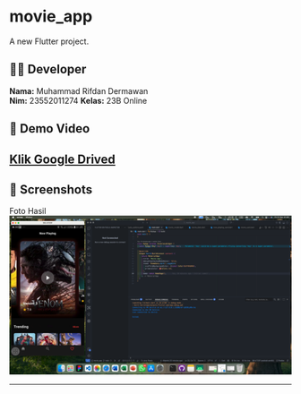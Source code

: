 # movie_app

A new Flutter project.
## 👩‍💻 Developer
**Nama:** Muhammad Rifdan Dermawan   
**Nim:** 23552011274
**Kelas:** 23B Online 

## 🎥 Demo Video
[Klik Google Drived](https://drive.google.com/file/d/1JeqC_dmrgFFh6zruiCV-tq9WQ-JwUQWO/view?usp=sharing) 
---

## 📸 Screenshots
Foto Hasil 
![Movie_app](movie.png)

---
